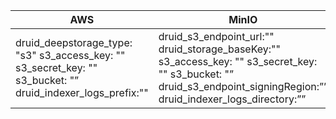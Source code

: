 
| AWS                                                                                                          	| MinIO                                                                                                                                                                  	| AZURE                                                                                 	| GCP           	|   	|
|--------------------------------------------------------------------------------------------------------------	|------------------------------------------------------------------------------------------------------------------------------------------------------------------------	|---------------------------------------------------------------------------------------	|---------------	|---	|
| druid_deepstorage_type: "s3" s3_access_key: "" s3_secret_key: "" s3_bucket: "”  druid_indexer_logs_prefix:"" 	| druid_s3_endpoint_url:"" druid_storage_baseKey:"" s3_access_key: "" s3_secret_key: "" s3_bucket: "” druid_s3_endpoint_signingRegion:”” druid_indexer_logs_directory:”” 	| azure_storage_account_name:"" azure_storage_account_key:”” azure_storage_container:”” 	| gcs_bucket:"" 	|   	|